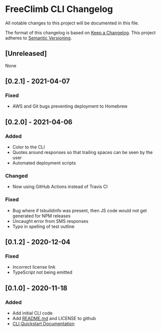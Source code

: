# FreeClimb CLI Changelog

All notable changes to this project will be documented in this file.

The format of this changelog is based on [Keep a Changelog](https://keepachangelog.com/en/1.0.0/).
This project adheres to [Semantic Versioning](https://semver.org/spec/v2.0.0.html).

## [Unreleased]

None

<a name="0.2.1"></a>

## [0.2.1] - 2021-04-07

### Fixed

-   AWS and Git bugs preventing deployment to Homebrew

<a name="0.2.0"></a>

## [0.2.0] - 2021-04-06

### Added

-   Color to the CLI
-   Quotes around responses so that trailing spaces can be seen by the user
-   Automated deployment scripts

### Changed

-   Now using GitHub Actions instead of Travis CI

### Fixed

-   Bug where if tsbuildinfo was present, then JS code would not get generated for NPM releases
-   Uncaught error from SMS responses
-   Typo in spelling of test outline

<a name="0.1.2"></a>

## [0.1.2] - 2020-12-04

### Fixed

-   Incorrect license link
-   TypeScript not being emitted

<a name="0.1.0"></a>

## [0.1.0] - 2020-11-18

### Added

-   Add initial CLI code
-   Add [README.md](https://github.com/FreeClimbAPI/freeclimb-cli) and LICENSE to github
-   [CLI Quickstart Documentation](https://docs.freeclimb.com/docs/freeclimb-cli-quickstart)

